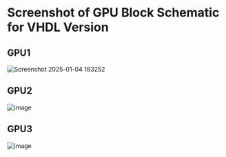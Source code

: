 # Screenshot of GPU Block Schematic for VHDL Version

## GPU1
![Screenshot 2025-01-04 183252](https://github.com/user-attachments/assets/b68689a7-bab0-42ad-ab69-68411462e833)

## GPU2
![image](https://github.com/user-attachments/assets/994679a5-69ba-43f8-95af-186f081657c3)

## GPU3
![image](https://github.com/user-attachments/assets/e805193e-3d62-4bcb-b8c5-b4090a3f9b24)



